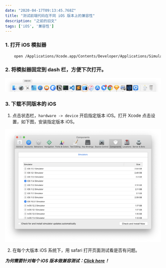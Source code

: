 ```yaml
---
date: "2020-04-17T09:13:45.768Z"
title: "测试前端代码在不同 iOS 版本上的兼容性"
description: "之前的旧文"
tags: ['iOS', '兼容性']
---
```

### 1. 打开 iOS 模拟器
```bash
    open /Applications/Xcode.app/Contents/Developer/Applications/Simulator.app
```
### 2. 将模拟器固定到 dash 栏，方便下次打开。

![dash栏](../assets/1565256354833-2e34d09c-499f-43f0-8a79-30334b6c83e8.png)

### 3. 下载不同版本的 iOS

1. 点击状态栏，`hardware -> device` 开启指定版本 iOS。打开 Xcode 点击设置，如下图，安装指定版本 iOS。

![xcode](../assets/1565256797224-f7ec7250-0910-4c6b-9650-569101e2c700.png)

2. 在每个大版本 iOS 系统下，用 safari 打开页面测试看是否有问题。

***为何需要针对每个 iOS 版本做兼容测试：[Click here](https://www.safari-is-the-new-ie.com/)！***